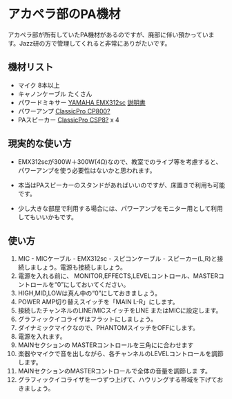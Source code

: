 # アカペラ部のPA機材

アカペラ部が所有していたPA機材があるのですが、廃部に伴い預かっています。Jazz研の方で管理してくれると非常にありがたいです。

## 機材リスト
- マイク 8本以上
- キャノンケーブル たくさん
- パワードミキサー [YAMAHA EMX312sc](https://jp.yamaha.com/products/proaudio/mixers/emx_box_type/index.html) [説明書](https://jp.yamaha.com/files/download/other_assets/2/322662/emx512sc_ja_om_f0.pdf)
- パワーアンプ [ClassicPro CP800?](https://www.soundhouse.co.jp/products/detail/item/25041/)
- PAスピーカー [ClassicPro CSP8?](https://www.soundhouse.co.jp/products/detail/item/25262/) x 4



## 現実的な使い方
- EMX312scが300W＋300W(4Ω)なので、教室でのライブ等を考慮すると、パワーアンプを使う必要性はないかと思われます。

- 本当はPAスピーカーのスタンドがあればいいのですが、床置きで利用も可能です。

- 少し大きな部屋で利用する場合には、パワーアンプをモニター用として利用してもいいかもです。

## 使い方
1. MIC - MICケーブル - EMX312sc - スピコンケーブル - スピーカー(L,R)と接続しましょう。電源も接続しましょう。
2. 電源を入れる前に、 MONITOR,EFFECTS,LEVELコントロール、MASTERコントロールを“0”にしておいてください。
3. HIGH,MID,LOWは真ん中の“0”にしておきましょう。
4. POWER AMP切り替えスイッチを「MAIN L-R」にします。
5. 接続したチャンネルのLINE/MICスイッチをLINE またはMICに設定します。
6. グラフィックイコライザはフラットにしましょう。
7. ダイナミックマイクなので、PHANTOMスイッチをOFFにします。
8. 電源を入れます。
9.  MAINセクションの MASTERコントロールを三角にに合わせます
10. 楽器やマイクで音を出しながら、各チャンネルのLEVELコントロールを調節します。
11. MAINセクションのMASTERコントロールで全体の音量を調節しま
す。
12. グラフィックイコライザを一つずつ上げて、ハウリングする帯域を下げておきましょう。



